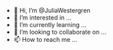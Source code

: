 - 👋 Hi, I’m @JuliaWestergren
- 👀 I’m interested in ...
- 🌱 I’m currently learning ...
- 💞️ I’m looking to collaborate on ...
- 📫 How to reach me ...

<!---
JuliaWestergren/JuliaWestergren is a ✨ special ✨ repository because its `README.md` (this file) appears on your GitHub profile.
You can click the Preview link to take a look at your changes.
--->
